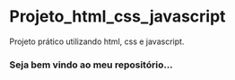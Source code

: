 # Projeto_html_css_javascript
Projeto prático utilizando html, css e javascript.

###  Seja bem vindo ao meu repositório...

